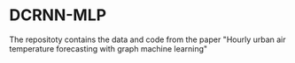 # DCRNN-MLP
The repositoty contains the data and code from the paper "Hourly urban air temperature forecasting with graph machine learning"
